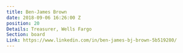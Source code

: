 ```yaml
---
title: Ben-James Brown
date: 2018-09-06 16:26:00 Z
position: 20
Details: Treasurer, Wells Fargo
Section: board
Link: https://www.linkedin.com/in/ben-james-bj-brown-5b519280/
---
```


